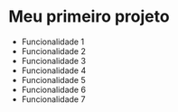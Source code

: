 # Meu primeiro projeto

* Funcionalidade 1
* Funcionalidade 2
* Funcionalidade 3
* Funcionalidade 4
* Funcionalidade 5
* Funcionalidade 6
* Funcionalidade 7